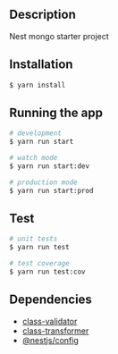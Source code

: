 ## Description

Nest mongo starter project

## Installation
```bash
$ yarn install
```

## Running the app
```bash
# development
$ yarn run start
```

```bash
# watch mode
$ yarn run start:dev
```

```bash
# production mode
$ yarn run start:prod
```

## Test
```bash
# unit tests
$ yarn run test
```

```bash
# test coverage
$ yarn run test:cov
```

## Dependencies
- [class-validator](https://docs.nestjs.com/techniques/validation)
- [class-transformer](https://docs.nestjs.com/techniques/validation)
- [@nestjs/config](https://docs.nestjs.com/techniques/configuration)